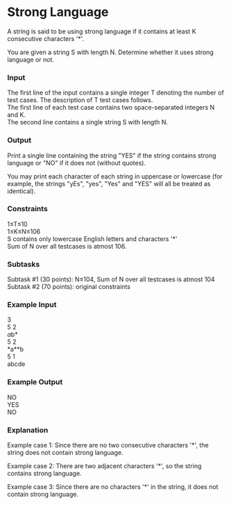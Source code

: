 # Strong Language

A string is said to be using strong language if it contains at least K consecutive characters '*'.

You are given a string S with length N. Determine whether it uses strong language or not.

### Input
The first line of the input contains a single integer T denoting the number of test cases. The description of T test cases follows.\
The first line of each test case contains two space-separated integers N and K.\
The second line contains a single string S with length N.

### Output
Print a single line containing the string "YES" if the string contains strong language or "NO" if it does not (without quotes).

You may print each character of each string in uppercase or lowercase (for example, the strings "yEs", "yes", "Yes" and "YES" will all be treated as identical).

### Constraints
1≤T≤10\
1≤K≤N≤106\
S contains only lowercase English letters and characters '*'\
Sum of N over all testcases is atmost 106.

### Subtasks
Subtask #1 (30 points): N≤104, Sum of N over all testcases is atmost 104\
Subtask #2 (70 points): original constraints

### Example Input
3\
5 2\
*a*b*\
5 2\
*a**b\
5 1\
abcde

### Example Output
NO\
YES\
NO

### Explanation
Example case 1: Since there are no two consecutive characters '*', the string does not contain strong language.

Example case 2: There are two adjacent characters '*', so the string contains strong language.

Example case 3: Since there are no characters '*' in the string, it does not contain strong language.
